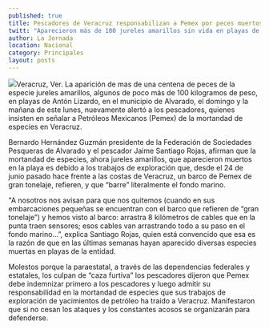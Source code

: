 ```yaml
---
published: true
title: Pescadores de Veracruz responsabilizan a Pemex por peces muertos en sus costas
twitt: "Aparecieron más de 100 jureles amarillos sin vida en playas de Antón Lizardo, Alvarado."
author: La Jornada
location: Nacional
category: Principales
layout: posts
---
```


![](http://i.imgur.com/wyRC176m.jpg)Veracruz, Ver. La aparición de mas de una centena de peces de la especie jureles amarillos, algunos de poco más de 100 kilogramos de peso, en playas de Antón Lizardo, en el municipio de Alvarado, el domingo y la mañana de este lunes, nuevamente alertó a los pescadores, quienes insisten en señalar a Petróleos Mexicanos (Pemex) de la mortandad de especies en Veracruz.

Bernardo Hernández Guzmán presidente de la Federación de Sociedades Pesqueras de Alvarado y el pescador Jaime Santiago Rojas, afirman que la mortandad de especies, ahora jureles amarillos, que aparecieron muertos en la playa es debido a los trabajos de exploración que, desde el 24 de junio pasado hace frente a las costas de Veracruz, un barco de Pemex de gran tonelaje, refieren, y que “barre” literalmente el fondo marino.

"A nosotros nos avisan para que nos quitemos (cuando en sus embarcaciones pequeñas se encuentran con el barco que refieren de “gran tonelaje”) y hemos visto al barco: arrastra 8 kilómetros de cables que en la punta traen sensores; esos cables van arrastrando todo a su paso en el fondo marino...”, explica Santiago Rojas, quien está convencido que esa es la razón de que en las últimas semanas hayan aparecido diversas especies muertas en playas de la entidad.

Molestos porque la paraestatal, a través de las dependencias federales y estatales, los culpan de “caza furtiva” los pescadores dijeron que Pemex debe indemnizar primero a los pescadores y luego admitir su responsabilidad en la mortandad de especies que sus trabajos de exploración de yacimientos de petróleo ha traído a Veracruz. Manifestaron que si no cesan los ataques y los constantes acosos se organizarán para defenderse.
